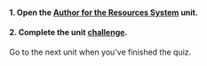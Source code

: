 <head><base target="_blank"> </head>

#### **1. Open the [Author for the Resources System](https://safe.my.trailhead.com/en/content/safe/modules/manage-fme-server-data-and-connections/author-for-the-resources-system?trail_id=create-data-integration-apps) unit.**

  


#### **2. Complete the unit** [**challenge**](https://safe.my.trailhead.com/en/content/safe/modules/manage-fme-server-data-and-connections/author-for-the-resources-system?trail_id=create-data-integration-apps#challenge).

Go to the next unit when you've finished the quiz.


